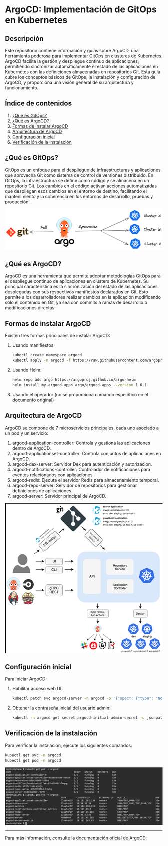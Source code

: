 # ArgoCD: Implementación de GitOps en Kubernetes 

## Descripción

Este repositorio contiene información y guías sobre ArgoCD, una herramienta poderosa para implementar GitOps en clústeres de Kubernetes. ArgoCD facilita la gestión y despliegue continuo de aplicaciones, permitiendo sincronizar automáticamente el estado de las aplicaciones en Kubernetes con las definiciones almacenadas en repositorios Git. Esta guía cubre los conceptos básicos de GitOps, la instalación y configuración de ArgoCD, y proporciona una visión general de su arquitectura y funcionamiento.

## Índice de contenidos
1. [¿Qué es GitOps?](#qué-es-gitops)
2. [¿Qué es ArgoCD?](#qué-es-argocd)
3. [Formas de instalar ArgoCD](#formas-de-instalar-argocd)
4. [Arquitectura de ArgoCD](#arquitectura-de-argocd)
5. [Configuración inicial](#configuración-inicial)
6. [Verificación de la instalación](#verificación-de-la-instalación)

## ¿Qué es GitOps?

GitOps es un enfoque para el despliegue de infraestructuras y aplicaciones que aprovecha Git como sistema de control de versiones distribuido. En GitOps, la infraestructura se define como código y se almacena en un repositorio Git. Los cambios en el código activan acciones automatizadas que despliegan esos cambios en el entorno de destino, facilitando el mantenimiento y la coherencia en los entornos de desarrollo, pruebas y producción.

![Diagrama GitOps](https://github.com/Andherson333333/k8s/blob/main/Instalacion%20ArgoCD/imagenes/argocd-sync-flow.png)

## ¿Qué es ArgoCD?

ArgoCD es una herramienta que permite adoptar metodologías GitOps para el despliegue continuo de aplicaciones en clústers de Kubernetes. Su principal característica es la sincronización del estado de las aplicaciones desplegadas con sus respectivos manifiestos declarados en Git. Esto permite a los desarrolladores realizar cambios en la aplicación modificando solo el contenido en Git, ya sea con commits a ramas de desarrollo o modificaciones directas.

## Formas de instalar ArgoCD

Existen tres formas principales de instalar ArgoCD:

1. Usando manifiestos:
   ```bash
   kubectl create namespace argocd
   kubectl apply -n argocd -f https://raw.githubusercontent.com/argoproj/argo-cd/stable/manifests/install.yaml
   ```

2. Usando Helm:
   ```bash
   helm repo add argo https://argoproj.github.io/argo-helm
   helm install my-argocd-apps argo/argocd-apps --version 1.6.1
   ```

3. Usando el operador (no se proporciona comando específico en el documento original)

## Arquitectura de ArgoCD

ArgoCD se compone de 7 microservicios principales, cada uno asociado a un pod y un servicio:

1. argocd-application-controller: Controla y gestiona las aplicaciones dentro de ArgoCD.
2. argocd-applicationset-controller: Controla conjuntos de aplicaciones en ArgoCD.
3. argocd-dex-server: Servidor Dex para autenticación y autorización.
4. argocd-notifications-controller: Controlador de notificaciones para eventos relacionados con aplicaciones.
5. argocd-redis: Ejecuta el servidor Redis para almacenamiento temporal.
6. argocd-repo-server: Servidor de repositorios para gestionar definiciones de aplicaciones.
7. argocd-server: Servidor principal de ArgoCD.

![Arquitectura de ArgoCD](https://github.com/Andherson333333/k8s/blob/main/Instalacion%20ArgoCD/imagenes/argocd-archictectura.PNG)

## Configuración inicial

Para iniciar ArgoCD:

1. Habilitar acceso web UI:
   ```bash
   kubectl patch svc argocd-server -n argocd -p '{"spec": {"type": "NodePort"}}'
   ```

2. Obtener la contraseña inicial del usuario admin:
   ```bash
   kubectl -n argocd get secret argocd-initial-admin-secret -o jsonpath="{.data.password}" | base64 -d; echo
   ```

## Verificación de la instalación

Para verificar la instalación, ejecute los siguientes comandos:

```bash
kubectl get svc -n argocd
kubectl get pod -n argocd
```

![Verificación de ArgoCD](https://github.com/Andherson333333/k8s/blob/main/Instalacion%20ArgoCD/imagenes/argocd-4.PNG)

---

Para más información, consulte la [documentación oficial de ArgoCD](https://argo-cd.readthedocs.io/en/stable/).


